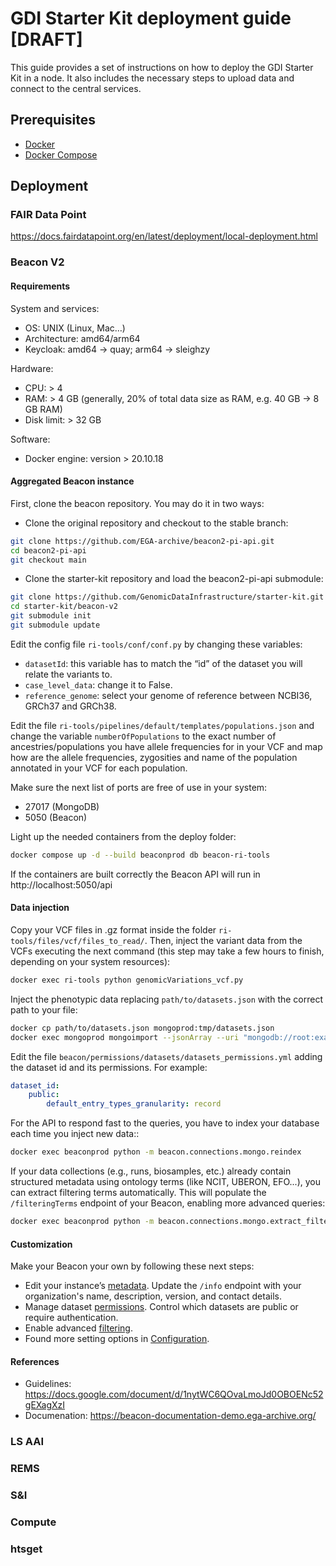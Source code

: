 # GDI Starter Kit deployment guide [DRAFT]

This guide provides a set of instructions on how to deploy the GDI Starter Kit
in a node. It also includes the necessary steps to upload data and connect to
the central services.


## Prerequisites

- [Docker](https://docs.docker.com/engine/install/)
- [Docker Compose](https://docs.docker.com/compose/install/)



## Deployment

### FAIR Data Point

https://docs.fairdatapoint.org/en/latest/deployment/local-deployment.html

### Beacon V2

#### Requirements

System and services:
- OS: UNIX (Linux, Mac…)
- Architecture: amd64/arm64
- Keycloak: amd64 -> quay; arm64 -> sleighzy

Hardware:
- CPU: > 4
- RAM: > 4 GB (generally, 20% of total data size as RAM, e.g. 40 GB -> 8 GB RAM)
- Disk limit: > 32 GB

Software:
- Docker engine: version > 20.10.18


#### Aggregated Beacon instance

First, clone the beacon repository. You may do it in two ways:

- Clone the original repository and checkout to the stable branch:
```bash
git clone https://github.com/EGA-archive/beacon2-pi-api.git
cd beacon2-pi-api
git checkout main
```

- Clone the starter-kit repository and load the beacon2-pi-api submodule:

```bash
git clone https://github.com/GenomicDataInfrastructure/starter-kit.git
cd starter-kit/beacon-v2
git submodule init
git submodule update
```

Edit the config file `ri-tools/conf/conf.py` by changing these variables:

- `datasetId`: this variable has to match the “id” of the dataset you will relate the
variants to.
- `case_level_data`: change it to False.
- `reference_genome`: select your genome of reference between NCBI36, GRCh37 and GRCh38.

Edit the file `ri-tools/pipelines/default/templates/populations.json` and change the variable
`numberOfPopulations` to the exact number of ancestries/populations you have allele frequencies for in your VCF and map
how are the allele frequencies, zygosities and name of the population annotated in your VCF for each population.

Make sure the next list of ports are free of use in your system:

- 27017 (MongoDB)
- 5050 (Beacon)

Light up the needed containers from the deploy folder:

```bash
docker compose up -d --build beaconprod db beacon-ri-tools
```

If the containers are built correctly the Beacon API will run in http://localhost:5050/api


#### Data injection

Copy your VCF files in .gz format inside the folder `ri-tools/files/vcf/files_to_read/`. Then, inject the variant data
from the VCFs executing the next command (this step may take a few hours to finish, depending on your system resources):

```bash
docker exec ri-tools python genomicVariations_vcf.py
```

Inject the phenotypic data replacing `path/to/datasets.json` with the correct path to your file:

```bash
docker cp path/to/datasets.json mongoprod:tmp/datasets.json
docker exec mongoprod mongoimport --jsonArray --uri "mongodb://root:example@127.0.0.1:27017/beacon?authSource=admin" --file /tmp/datasets.json --collection datasets
```

Edit the file `beacon/permissions/datasets/datasets_permissions.yml` adding the dataset id and its permissions. For
example:

```yaml
dataset_id:
    public:
        default_entry_types_granularity: record
```

For the API to respond fast to the queries, you have to index your database each time you inject new data::

```bash
docker exec beaconprod python -m beacon.connections.mongo.reindex
```

If your data collections (e.g., runs, biosamples, etc.) already contain structured metadata using ontology terms
(like NCIT, UBERON, EFO...), you can extract filtering terms automatically. This will populate the `/filteringTerms` endpoint of your Beacon, enabling more advanced queries:

```bash
docker exec beaconprod python -m beacon.connections.mongo.extract_filtering_terms
```


#### Customization

Make your Beacon your own by following these next steps:

- Edit your instance’s [metadata](https://beacon-documentation-demo.ega-archive.org/configuration#editing-beacon-info). Update the `/info` endpoint with your organization's name, description, version, and contact details.
- Manage dataset [permissions](https://beacon-documentation-demo.ega-archive.org/configuration#managing-dataset-permissions). Control which datasets are public or require authentication.
- Enable advanced [filtering](https://beacon-documentation-demo.ega-archive.org/filtering-terms#extract-terms).
- Found more setting options in [Configuration](https://beacon-documentation-demo.ega-archive.org/configuration).


#### References

- Guidelines: https://docs.google.com/document/d/1nytWC6QOvaLmoJd0OBOENc52gEXagXzI
- Documenation: https://beacon-documentation-demo.ega-archive.org/

### LS AAI

### REMS

### S&I

### Compute

### htsget

